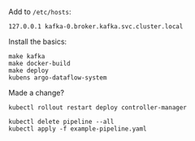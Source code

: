 Add to `/etc/hosts`:

```
127.0.0.1 kafka-0.broker.kafka.svc.cluster.local
```

Install the basics:

```
make kafka
make docker-build
make deploy
kubens argo-dataflow-system
```

Made a change?

```
kubectl rollout restart deploy controller-manager
```

```
kubectl delete pipeline --all
kubectl apply -f example-pipeline.yaml
```